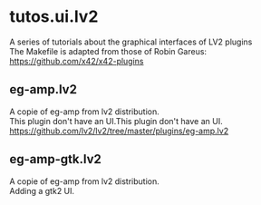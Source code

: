 # tutos.ui.lv2
A series of tutorials about the graphical interfaces of LV2 plugins<br/>
The Makefile is adapted from those of Robin Gareus:<br/>
https://github.com/x42/x42-plugins

## eg-amp.lv2<br/>
A copie of eg-amp from  lv2 distribution.<br/>
This plugin don't have an UI.This plugin don't have an UI.<br/>
https://github.com/lv2/lv2/tree/master/plugins/eg-amp.lv2<br/>

## eg-amp-gtk.lv2<br/>
A copie of eg-amp from  lv2 distribution.<br/>
Adding a gtk2 UI.<br/>

